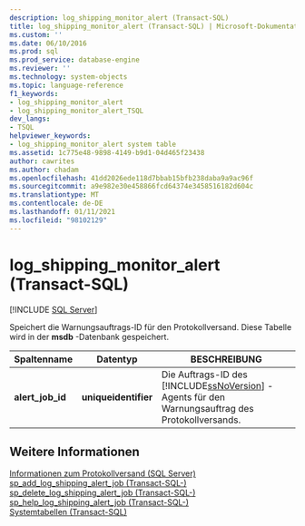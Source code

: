 ```yaml
---
description: log_shipping_monitor_alert (Transact-SQL)
title: log_shipping_monitor_alert (Transact-SQL) | Microsoft-Dokumentation
ms.custom: ''
ms.date: 06/10/2016
ms.prod: sql
ms.prod_service: database-engine
ms.reviewer: ''
ms.technology: system-objects
ms.topic: language-reference
f1_keywords:
- log_shipping_monitor_alert
- log_shipping_monitor_alert_TSQL
dev_langs:
- TSQL
helpviewer_keywords:
- log_shipping_monitor_alert system table
ms.assetid: 1c775e48-9898-4149-b9d1-04d465f23438
author: cawrites
ms.author: chadam
ms.openlocfilehash: 41dd2026ede118d7bbab15bfb238daba9a9ac96f
ms.sourcegitcommit: a9e982e30e458866fcd64374e3458516182d604c
ms.translationtype: MT
ms.contentlocale: de-DE
ms.lasthandoff: 01/11/2021
ms.locfileid: "98102129"
---
```

# <a name="log_shipping_monitor_alert-transact-sql"></a>log_shipping_monitor_alert (Transact-SQL)
[!INCLUDE [SQL Server](../../includes/applies-to-version/sqlserver.md)]

  Speichert die Warnungsauftrags-ID für den Protokollversand. Diese Tabelle wird in der **msdb** -Datenbank gespeichert.   
  
|Spaltenname|Datentyp|BESCHREIBUNG|  
|-----------------|---------------|-----------------|  
|**alert_job_id**|**uniqueidentifier**|Die Auftrags-ID des [!INCLUDE[ssNoVersion](../../includes/ssnoversion-md.md)] -Agents für den Warnungsauftrag des Protokollversands.|  
  
## <a name="see-also"></a>Weitere Informationen  
 [Informationen zum Protokollversand &#40;SQL Server&#41;](../../database-engine/log-shipping/about-log-shipping-sql-server.md)   
 [sp_add_log_shipping_alert_job &#40;Transact-SQL-&#41;](../../relational-databases/system-stored-procedures/sp-add-log-shipping-alert-job-transact-sql.md)   
 [sp_delete_log_shipping_alert_job &#40;Transact-SQL-&#41;](../../relational-databases/system-stored-procedures/sp-delete-log-shipping-alert-job-transact-sql.md)   
 [sp_help_log_shipping_alert_job &#40;Transact-SQL-&#41;](../../relational-databases/system-stored-procedures/sp-help-log-shipping-alert-job-transact-sql.md)   
 [Systemtabellen &#40;Transact-SQL&#41;](../../relational-databases/system-tables/system-tables-transact-sql.md)  
  
  
